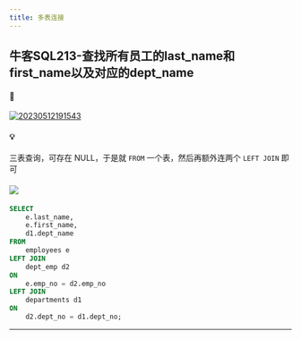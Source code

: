 ```yaml
---
title: 多表连接
---
```


## 牛客SQL213-查找所有员工的last_name和first_name以及对应的dept_name

#### 🔗
<a href="https://www.nowcoder.com/practice/5a7975fabe1146329cee4f670c27ad55?tpId=82&tqId=29771&rp=1&ru=/exam/company&qru=/exam/company&sourceUrl=%2Fexam%2Fcompany&difficulty=undefined&judgeStatus=undefined&tags=&title=">![20230512191543](https://cr-demo-blog-1308117710.cos.ap-nanjing.myqcloud.com/chivas-regal/20230512191543.png)</a>

#### 💡

三表查询，可存在 NULL，于是就 `FROM` 一个表，然后再额外连两个 `LEFT JOIN` 即可

#### <img src="https://cr-demo-blog-1308117710.cos.ap-nanjing.myqcloud.com/chivas-regal/greencode1.png">

```sql
SELECT 
    e.last_name,
    e.first_name,
    d1.dept_name
FROM 
    employees e
LEFT JOIN 
    dept_emp d2
ON 
    e.emp_no = d2.emp_no
LEFT JOIN
    departments d1
ON
    d2.dept_no = d1.dept_no;
```
<hr>
